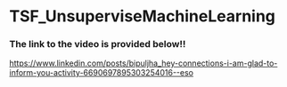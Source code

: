 # TSF_UnsuperviseMachineLearning

### The link to the video is provided below!!
https://www.linkedin.com/posts/bipuljha_hey-connections-i-am-glad-to-inform-you-activity-6690697895303254016--eso
